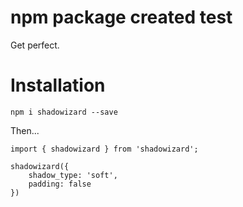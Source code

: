 # npm package created test

Get perfect.

# Installation
`npm i shadowizard --save`

Then...


```
import { shadowizard } from 'shadowizard';

shadowizard({
    shadow_type: 'soft',
    padding: false
})

```